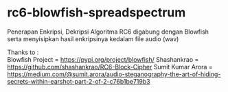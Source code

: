 # rc6-blowfish-spreadspectrum
Penerapan Enkripsi, Dekripsi Algoritma RC6 digabung dengan Blowfish serta menyisipkan hasil enkripsinya kedalam file audio (wav)


Thanks to : <br>
Blowfish Project = https://pypi.org/project/blowfish/
Shashankrao = https://github.com/shashankrao/RC6-Block-Cipher
Sumit Kumar Arora = https://medium.com/@sumit.arora/audio-steganography-the-art-of-hiding-secrets-within-earshot-part-2-of-2-c76b1be719b3
